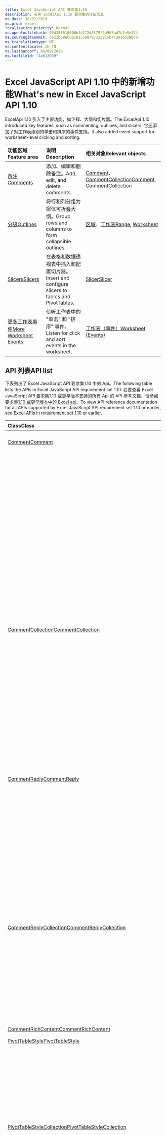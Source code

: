```yaml
---
title: Excel JavaScript API 要求集1.10
description: 有关 ExcelApi 1.10 要求集的详细信息
ms.date: 10/22/2019
ms.prod: excel
localization_priority: Normal
ms.openlocfilehash: 50d38f610606b4d172d3f79f6a968ad7b1e8e344
ms.sourcegitcommit: be23b68eb661015508797333915b44381dd29bdb
ms.translationtype: MT
ms.contentlocale: zh-CN
ms.lasthandoff: 06/08/2020
ms.locfileid: "44612099"
---
```

# <a name="whats-new-in-excel-javascript-api-110"></a><span data-ttu-id="f0111-103">Excel JavaScript API 1.10 中的新增功能</span><span class="sxs-lookup"><span data-stu-id="f0111-103">What's new in Excel JavaScript API 1.10</span></span>

<span data-ttu-id="f0111-104">ExcelApi 1.10 引入了主要功能，如注释、大纲和切片器。</span><span class="sxs-lookup"><span data-stu-id="f0111-104">The ExcelApi 1.10 introduced key features, such as commenting, outlines, and slicers.</span></span> <span data-ttu-id="f0111-105">它还添加了对工作表级别的单击和排序的事件支持。</span><span class="sxs-lookup"><span data-stu-id="f0111-105">It also added event support for worksheet-level clicking and sorting.</span></span>

| <span data-ttu-id="f0111-106">功能区域</span><span class="sxs-lookup"><span data-stu-id="f0111-106">Feature area</span></span> | <span data-ttu-id="f0111-107">说明</span><span class="sxs-lookup"><span data-stu-id="f0111-107">Description</span></span> | <span data-ttu-id="f0111-108">相关对象</span><span class="sxs-lookup"><span data-stu-id="f0111-108">Relevant objects</span></span> |
|:--- |:--- |:--- |
| [<span data-ttu-id="f0111-109">备注</span><span class="sxs-lookup"><span data-stu-id="f0111-109">Comments</span></span>](../../excel/excel-add-ins-comments.md) | <span data-ttu-id="f0111-110">添加、编辑和删除备注。</span><span class="sxs-lookup"><span data-stu-id="f0111-110">Add, edit, and delete comments.</span></span> | <span data-ttu-id="f0111-111">[Comment](/javascript/api/excel/excel.comment)、[CommentCollection](/javascript/api/excel/excel.commentcollection)</span><span class="sxs-lookup"><span data-stu-id="f0111-111">[Comment](/javascript/api/excel/excel.comment), [CommentCollection](/javascript/api/excel/excel.commentcollection)</span></span> |
| [<span data-ttu-id="f0111-112">分级</span><span class="sxs-lookup"><span data-stu-id="f0111-112">Outlines</span></span>](../../excel/excel-add-ins-ranges-advanced.md#group-data-for-an-outline) | <span data-ttu-id="f0111-113">将行和列分组为窗体可折叠大纲。</span><span class="sxs-lookup"><span data-stu-id="f0111-113">Group rows and columns to form collapsible outlines.</span></span> | <span data-ttu-id="f0111-114">[区域](/javascript/api/excel/excel.range)、[工作表](/javascript/api/excel/excel.worksheet)</span><span class="sxs-lookup"><span data-stu-id="f0111-114">[Range](/javascript/api/excel/excel.range), [Worksheet](/javascript/api/excel/excel.worksheet)</span></span> |
| [<span data-ttu-id="f0111-115">Slicers</span><span class="sxs-lookup"><span data-stu-id="f0111-115">Slicers</span></span>](../../excel/excel-add-ins-pivottables.md#slicers) | <span data-ttu-id="f0111-116">在表格和数据透视表中插入和配置切片器。</span><span class="sxs-lookup"><span data-stu-id="f0111-116">Insert and configure slicers to tables and PivotTables.</span></span> | [<span data-ttu-id="f0111-117">Slicer</span><span class="sxs-lookup"><span data-stu-id="f0111-117">Slicer</span></span>](/javascript/api/excel/excel.slicer) |
| [<span data-ttu-id="f0111-118">更多工作表事件</span><span class="sxs-lookup"><span data-stu-id="f0111-118">More Worksheet Events</span></span>](../../excel/excel-add-ins-events.md) | <span data-ttu-id="f0111-119">侦听工作表中的 "单击" 和 "排序" 事件。</span><span class="sxs-lookup"><span data-stu-id="f0111-119">Listen for click and sort events in the worksheet.</span></span> | [<span data-ttu-id="f0111-120">工作表（事件）</span><span class="sxs-lookup"><span data-stu-id="f0111-120">Worksheet (Events)</span></span>](/javascript/api/excel/excel.worksheet#events) |

## <a name="api-list"></a><span data-ttu-id="f0111-121">API 列表</span><span class="sxs-lookup"><span data-stu-id="f0111-121">API list</span></span>

<span data-ttu-id="f0111-122">下表列出了 Excel JavaScript API 要求集1.10 中的 Api。</span><span class="sxs-lookup"><span data-stu-id="f0111-122">The following table lists the APIs in Excel JavaScript API requirement set 1.10.</span></span> <span data-ttu-id="f0111-123">若要查看 Excel JavaScript API 要求集1.10 或更早版本支持的所有 Api 的 API 参考文档，请参阅[要求集1.10 或更早版本中的 Excel api](/javascript/api/excel?view=excel-js-1.10)。</span><span class="sxs-lookup"><span data-stu-id="f0111-123">To view API reference documentation for all APIs supported by Excel JavaScript API requirement set 1.10 or earlier, see [Excel APIs in requirement set 1.10 or earlier](/javascript/api/excel?view=excel-js-1.10).</span></span>

| <span data-ttu-id="f0111-124">Class</span><span class="sxs-lookup"><span data-stu-id="f0111-124">Class</span></span> | <span data-ttu-id="f0111-125">域</span><span class="sxs-lookup"><span data-stu-id="f0111-125">Fields</span></span> | <span data-ttu-id="f0111-126">说明</span><span class="sxs-lookup"><span data-stu-id="f0111-126">Description</span></span> |
|:---|:---|:---|
|[<span data-ttu-id="f0111-127">Comment</span><span class="sxs-lookup"><span data-stu-id="f0111-127">Comment</span></span>](/javascript/api/excel/excel.comment)|[<span data-ttu-id="f0111-128">content</span><span class="sxs-lookup"><span data-stu-id="f0111-128">content</span></span>](/javascript/api/excel/excel.comment#content)|<span data-ttu-id="f0111-129">获取或设置批注的内容。</span><span class="sxs-lookup"><span data-stu-id="f0111-129">Gets or sets the comment's content.</span></span> <span data-ttu-id="f0111-130">字符串为纯文本。</span><span class="sxs-lookup"><span data-stu-id="f0111-130">The string is plain text.</span></span>|
||[<span data-ttu-id="f0111-131">delete()</span><span class="sxs-lookup"><span data-stu-id="f0111-131">delete()</span></span>](/javascript/api/excel/excel.comment#delete--)|<span data-ttu-id="f0111-132">删除批注和所有连接的答复。</span><span class="sxs-lookup"><span data-stu-id="f0111-132">Deletes the comment and all the connected replies.</span></span>|
||[<span data-ttu-id="f0111-133">getLocation()</span><span class="sxs-lookup"><span data-stu-id="f0111-133">getLocation()</span></span>](/javascript/api/excel/excel.comment#getlocation--)|<span data-ttu-id="f0111-134">获取此注释所在的单元格。</span><span class="sxs-lookup"><span data-stu-id="f0111-134">Gets the cell where this comment is located.</span></span>|
||[<span data-ttu-id="f0111-135">authorEmail</span><span class="sxs-lookup"><span data-stu-id="f0111-135">authorEmail</span></span>](/javascript/api/excel/excel.comment#authoremail)|<span data-ttu-id="f0111-136">获取批注作者的电子邮件。</span><span class="sxs-lookup"><span data-stu-id="f0111-136">Gets the email of the comment's author.</span></span>|
||[<span data-ttu-id="f0111-137">authorName</span><span class="sxs-lookup"><span data-stu-id="f0111-137">authorName</span></span>](/javascript/api/excel/excel.comment#authorname)|<span data-ttu-id="f0111-138">获取批注作者的姓名。</span><span class="sxs-lookup"><span data-stu-id="f0111-138">Gets the name of the comment's author.</span></span>|
||[<span data-ttu-id="f0111-139">creationDate</span><span class="sxs-lookup"><span data-stu-id="f0111-139">creationDate</span></span>](/javascript/api/excel/excel.comment#creationdate)|<span data-ttu-id="f0111-140">获取批注的创建时间。</span><span class="sxs-lookup"><span data-stu-id="f0111-140">Gets the creation time of the comment.</span></span> <span data-ttu-id="f0111-141">如果批注是从备注转换而来的，则返回 null，因为批注没有创建日期。</span><span class="sxs-lookup"><span data-stu-id="f0111-141">Returns null if the comment was converted from a note, since the comment does not have a creation date.</span></span>|
||[<span data-ttu-id="f0111-142">id</span><span class="sxs-lookup"><span data-stu-id="f0111-142">id</span></span>](/javascript/api/excel/excel.comment#id)|<span data-ttu-id="f0111-143">表示批注标识符。</span><span class="sxs-lookup"><span data-stu-id="f0111-143">Represents the comment identifier.</span></span> <span data-ttu-id="f0111-144">只读。</span><span class="sxs-lookup"><span data-stu-id="f0111-144">Read-only.</span></span>|
||[<span data-ttu-id="f0111-145">replies</span><span class="sxs-lookup"><span data-stu-id="f0111-145">replies</span></span>](/javascript/api/excel/excel.comment#replies)|<span data-ttu-id="f0111-146">表示与批注关联的回复对象的集合。</span><span class="sxs-lookup"><span data-stu-id="f0111-146">Represents a collection of reply objects associated with the comment.</span></span> <span data-ttu-id="f0111-147">只读。</span><span class="sxs-lookup"><span data-stu-id="f0111-147">Read-only.</span></span>|
|[<span data-ttu-id="f0111-148">CommentCollection</span><span class="sxs-lookup"><span data-stu-id="f0111-148">CommentCollection</span></span>](/javascript/api/excel/excel.commentcollection)|[<span data-ttu-id="f0111-149">add （cellAddress： Range \| string，content： CommentRichContent \| String，contenttype？： Excel. contenttype）</span><span class="sxs-lookup"><span data-stu-id="f0111-149">add(cellAddress: Range \| string, content: CommentRichContent \| string, contentType?: Excel.ContentType)</span></span>](/javascript/api/excel/excel.commentcollection#add-celladdress--content--contenttype-)|<span data-ttu-id="f0111-150">使用给定单元格上的给定内容创建新批注。</span><span class="sxs-lookup"><span data-stu-id="f0111-150">Creates a new comment with the given content on the given cell.</span></span> <span data-ttu-id="f0111-151">`InvalidArgument`如果提供的范围大于一个单元格，则会引发错误。</span><span class="sxs-lookup"><span data-stu-id="f0111-151">An `InvalidArgument` error is thrown if the provided range is larger than one cell.</span></span>|
||[<span data-ttu-id="f0111-152">getCount()</span><span class="sxs-lookup"><span data-stu-id="f0111-152">getCount()</span></span>](/javascript/api/excel/excel.commentcollection#getcount--)|<span data-ttu-id="f0111-153">获取集合中的批注数量。</span><span class="sxs-lookup"><span data-stu-id="f0111-153">Gets the number of comments in the collection.</span></span>|
||[<span data-ttu-id="f0111-154">getItem(commentId: string)</span><span class="sxs-lookup"><span data-stu-id="f0111-154">getItem(commentId: string)</span></span>](/javascript/api/excel/excel.commentcollection#getitem-commentid-)|<span data-ttu-id="f0111-155">根据其 ID 从集合中获取批注。</span><span class="sxs-lookup"><span data-stu-id="f0111-155">Gets a comment from the collection based on its ID.</span></span> <span data-ttu-id="f0111-156">只读。</span><span class="sxs-lookup"><span data-stu-id="f0111-156">Read-only.</span></span>|
||[<span data-ttu-id="f0111-157">getItemAt(index: number)</span><span class="sxs-lookup"><span data-stu-id="f0111-157">getItemAt(index: number)</span></span>](/javascript/api/excel/excel.commentcollection#getitemat-index-)|<span data-ttu-id="f0111-158">根据其位置从集合中获取批注。</span><span class="sxs-lookup"><span data-stu-id="f0111-158">Gets a comment from the collection based on its position.</span></span>|
||[<span data-ttu-id="f0111-159">getItemByCell(cellAddress: Range \| string)</span><span class="sxs-lookup"><span data-stu-id="f0111-159">getItemByCell(cellAddress: Range \| string)</span></span>](/javascript/api/excel/excel.commentcollection#getitembycell-celladdress-)|<span data-ttu-id="f0111-160">从指定单元格获取的批注。</span><span class="sxs-lookup"><span data-stu-id="f0111-160">Gets the comment from the specified cell.</span></span>|
||[<span data-ttu-id="f0111-161">getItemByReplyId(replyId: string)</span><span class="sxs-lookup"><span data-stu-id="f0111-161">getItemByReplyId(replyId: string)</span></span>](/javascript/api/excel/excel.commentcollection#getitembyreplyid-replyid-)|<span data-ttu-id="f0111-162">获取给定答复连接到的注释。</span><span class="sxs-lookup"><span data-stu-id="f0111-162">Gets the comment to which the given reply is connected.</span></span>|
||[<span data-ttu-id="f0111-163">items</span><span class="sxs-lookup"><span data-stu-id="f0111-163">items</span></span>](/javascript/api/excel/excel.commentcollection#items)|<span data-ttu-id="f0111-164">获取此集合中已加载的子项。</span><span class="sxs-lookup"><span data-stu-id="f0111-164">Gets the loaded child items in this collection.</span></span>|
|[<span data-ttu-id="f0111-165">CommentReply</span><span class="sxs-lookup"><span data-stu-id="f0111-165">CommentReply</span></span>](/javascript/api/excel/excel.commentreply)|[<span data-ttu-id="f0111-166">content</span><span class="sxs-lookup"><span data-stu-id="f0111-166">content</span></span>](/javascript/api/excel/excel.commentreply#content)|<span data-ttu-id="f0111-167">获取或设置批注回复的内容。</span><span class="sxs-lookup"><span data-stu-id="f0111-167">Gets or sets the comment reply's content.</span></span> <span data-ttu-id="f0111-168">字符串为纯文本。</span><span class="sxs-lookup"><span data-stu-id="f0111-168">The string is plain text.</span></span>|
||[<span data-ttu-id="f0111-169">delete()</span><span class="sxs-lookup"><span data-stu-id="f0111-169">delete()</span></span>](/javascript/api/excel/excel.commentreply#delete--)|<span data-ttu-id="f0111-170">删除批注回复。</span><span class="sxs-lookup"><span data-stu-id="f0111-170">Deletes the comment reply.</span></span>|
||[<span data-ttu-id="f0111-171">getLocation()</span><span class="sxs-lookup"><span data-stu-id="f0111-171">getLocation()</span></span>](/javascript/api/excel/excel.commentreply#getlocation--)|<span data-ttu-id="f0111-172">获取此批注答复所在的单元格。</span><span class="sxs-lookup"><span data-stu-id="f0111-172">Gets the cell where this comment reply is located.</span></span>|
||[<span data-ttu-id="f0111-173">getParentComment()</span><span class="sxs-lookup"><span data-stu-id="f0111-173">getParentComment()</span></span>](/javascript/api/excel/excel.commentreply#getparentcomment--)|<span data-ttu-id="f0111-174">获取此回复的父注释。</span><span class="sxs-lookup"><span data-stu-id="f0111-174">Gets the parent comment of this reply.</span></span>|
||[<span data-ttu-id="f0111-175">authorEmail</span><span class="sxs-lookup"><span data-stu-id="f0111-175">authorEmail</span></span>](/javascript/api/excel/excel.commentreply#authoremail)|<span data-ttu-id="f0111-176">获取批注回复作者的电子邮件。</span><span class="sxs-lookup"><span data-stu-id="f0111-176">Gets the email of the comment reply's author.</span></span>|
||[<span data-ttu-id="f0111-177">authorName</span><span class="sxs-lookup"><span data-stu-id="f0111-177">authorName</span></span>](/javascript/api/excel/excel.commentreply#authorname)|<span data-ttu-id="f0111-178">获取批注回复作者的姓名。</span><span class="sxs-lookup"><span data-stu-id="f0111-178">Gets the name of the comment reply's author.</span></span>|
||[<span data-ttu-id="f0111-179">creationDate</span><span class="sxs-lookup"><span data-stu-id="f0111-179">creationDate</span></span>](/javascript/api/excel/excel.commentreply#creationdate)|<span data-ttu-id="f0111-180">获取批注回复的创建时间。</span><span class="sxs-lookup"><span data-stu-id="f0111-180">Gets the creation time of the comment reply.</span></span>|
||[<span data-ttu-id="f0111-181">id</span><span class="sxs-lookup"><span data-stu-id="f0111-181">id</span></span>](/javascript/api/excel/excel.commentreply#id)|<span data-ttu-id="f0111-182">表示批注回复标识符。</span><span class="sxs-lookup"><span data-stu-id="f0111-182">Represents the comment reply identifier.</span></span> <span data-ttu-id="f0111-183">只读。</span><span class="sxs-lookup"><span data-stu-id="f0111-183">Read-only.</span></span>|
|[<span data-ttu-id="f0111-184">CommentReplyCollection</span><span class="sxs-lookup"><span data-stu-id="f0111-184">CommentReplyCollection</span></span>](/javascript/api/excel/excel.commentreplycollection)|[<span data-ttu-id="f0111-185">add （content： CommentRichContent \| string，contenttype？： Excel. contenttype）</span><span class="sxs-lookup"><span data-stu-id="f0111-185">add(content: CommentRichContent \| string, contentType?: Excel.ContentType)</span></span>](/javascript/api/excel/excel.commentreplycollection#add-content--contenttype-)|<span data-ttu-id="f0111-186">为批注创建批注回复。</span><span class="sxs-lookup"><span data-stu-id="f0111-186">Creates a comment reply for comment.</span></span>|
||[<span data-ttu-id="f0111-187">getCount()</span><span class="sxs-lookup"><span data-stu-id="f0111-187">getCount()</span></span>](/javascript/api/excel/excel.commentreplycollection#getcount--)|<span data-ttu-id="f0111-188">获取集合中的批注回复数量。</span><span class="sxs-lookup"><span data-stu-id="f0111-188">Gets the number of comment replies in the collection.</span></span>|
||[<span data-ttu-id="f0111-189">getItem(commentReplyId: string)</span><span class="sxs-lookup"><span data-stu-id="f0111-189">getItem(commentReplyId: string)</span></span>](/javascript/api/excel/excel.commentreplycollection#getitem-commentreplyid-)|<span data-ttu-id="f0111-190">返回由其 ID 标识的批注回复。</span><span class="sxs-lookup"><span data-stu-id="f0111-190">Returns a comment reply identified by its ID.</span></span> <span data-ttu-id="f0111-191">只读。</span><span class="sxs-lookup"><span data-stu-id="f0111-191">Read-only.</span></span>|
||[<span data-ttu-id="f0111-192">getItemAt(index: number)</span><span class="sxs-lookup"><span data-stu-id="f0111-192">getItemAt(index: number)</span></span>](/javascript/api/excel/excel.commentreplycollection#getitemat-index-)|<span data-ttu-id="f0111-193">根据其在集合中的位置获取批注回复。</span><span class="sxs-lookup"><span data-stu-id="f0111-193">Gets a comment reply based on its position in the collection.</span></span>|
||[<span data-ttu-id="f0111-194">items</span><span class="sxs-lookup"><span data-stu-id="f0111-194">items</span></span>](/javascript/api/excel/excel.commentreplycollection#items)|<span data-ttu-id="f0111-195">获取此集合中已加载的子项。</span><span class="sxs-lookup"><span data-stu-id="f0111-195">Gets the loaded child items in this collection.</span></span>|
|[<span data-ttu-id="f0111-196">CommentRichContent</span><span class="sxs-lookup"><span data-stu-id="f0111-196">CommentRichContent</span></span>](/javascript/api/excel/excel.commentrichcontent)||[<span data-ttu-id="f0111-197">PivotLayout</span><span class="sxs-lookup"><span data-stu-id="f0111-197">PivotLayout</span></span>](/javascript/api/excel/excel.pivotlayout)|[<span data-ttu-id="f0111-198">enableFieldList</span><span class="sxs-lookup"><span data-stu-id="f0111-198">enableFieldList</span></span>](/javascript/api/excel/excel.pivotlayout#enablefieldlist)|<span data-ttu-id="f0111-199">指定是否可以 UI 中显示字段列表。</span><span class="sxs-lookup"><span data-stu-id="f0111-199">Specifies whether the field list can be shown in the UI.</span></span>|
|[<span data-ttu-id="f0111-200">PivotTableStyle</span><span class="sxs-lookup"><span data-stu-id="f0111-200">PivotTableStyle</span></span>](/javascript/api/excel/excel.pivottablestyle)|[<span data-ttu-id="f0111-201">delete()</span><span class="sxs-lookup"><span data-stu-id="f0111-201">delete()</span></span>](/javascript/api/excel/excel.pivottablestyle#delete--)|<span data-ttu-id="f0111-202">删除 PivotTableStyle。</span><span class="sxs-lookup"><span data-stu-id="f0111-202">Deletes the PivotTableStyle.</span></span>|
||[<span data-ttu-id="f0111-203">duplicate()</span><span class="sxs-lookup"><span data-stu-id="f0111-203">duplicate()</span></span>](/javascript/api/excel/excel.pivottablestyle#duplicate--)|<span data-ttu-id="f0111-204">使用所有样式元素的副本创建此 PivotTableStyle 的副本。</span><span class="sxs-lookup"><span data-stu-id="f0111-204">Creates a duplicate of this PivotTableStyle with copies of all the style elements.</span></span>|
||[<span data-ttu-id="f0111-205">name</span><span class="sxs-lookup"><span data-stu-id="f0111-205">name</span></span>](/javascript/api/excel/excel.pivottablestyle#name)|<span data-ttu-id="f0111-206">获取 PivotTableStyle 的名称。</span><span class="sxs-lookup"><span data-stu-id="f0111-206">Gets the name of the PivotTableStyle.</span></span>|
||[<span data-ttu-id="f0111-207">readOnly</span><span class="sxs-lookup"><span data-stu-id="f0111-207">readOnly</span></span>](/javascript/api/excel/excel.pivottablestyle#readonly)|<span data-ttu-id="f0111-208">指定此 PivotTableStyle 对象是否为只读。</span><span class="sxs-lookup"><span data-stu-id="f0111-208">Specifies whether this PivotTableStyle object is read-only.</span></span> <span data-ttu-id="f0111-209">只读。</span><span class="sxs-lookup"><span data-stu-id="f0111-209">Read-only.</span></span>|
|[<span data-ttu-id="f0111-210">PivotTableStyleCollection</span><span class="sxs-lookup"><span data-stu-id="f0111-210">PivotTableStyleCollection</span></span>](/javascript/api/excel/excel.pivottablestylecollection)|[<span data-ttu-id="f0111-211">add(name: string, makeUniqueName?: boolean)</span><span class="sxs-lookup"><span data-stu-id="f0111-211">add(name: string, makeUniqueName?: boolean)</span></span>](/javascript/api/excel/excel.pivottablestylecollection#add-name--makeuniquename-)|<span data-ttu-id="f0111-212">使用指定名称创建空白 PivotTableStyle。</span><span class="sxs-lookup"><span data-stu-id="f0111-212">Creates a blank PivotTableStyle with the specified name.</span></span>|
||[<span data-ttu-id="f0111-213">getCount()</span><span class="sxs-lookup"><span data-stu-id="f0111-213">getCount()</span></span>](/javascript/api/excel/excel.pivottablestylecollection#getcount--)|<span data-ttu-id="f0111-214">获取集合中 PivotTable 的数量。</span><span class="sxs-lookup"><span data-stu-id="f0111-214">Gets the number of PivotTable styles in the collection.</span></span>|
||[<span data-ttu-id="f0111-215">getDefault()</span><span class="sxs-lookup"><span data-stu-id="f0111-215">getDefault()</span></span>](/javascript/api/excel/excel.pivottablestylecollection#getdefault--)|<span data-ttu-id="f0111-216">获取父对象范围的默认 PivotTableStyle。</span><span class="sxs-lookup"><span data-stu-id="f0111-216">Gets the default PivotTableStyle for the parent object's scope.</span></span>|
||[<span data-ttu-id="f0111-217">getItem(name: string)</span><span class="sxs-lookup"><span data-stu-id="f0111-217">getItem(name: string)</span></span>](/javascript/api/excel/excel.pivottablestylecollection#getitem-name-)|<span data-ttu-id="f0111-218">按名称获取 PivotTableStyle。</span><span class="sxs-lookup"><span data-stu-id="f0111-218">Gets a PivotTableStyle by name.</span></span>|
||[<span data-ttu-id="f0111-219">getItemOrNullObject(name: string)</span><span class="sxs-lookup"><span data-stu-id="f0111-219">getItemOrNullObject(name: string)</span></span>](/javascript/api/excel/excel.pivottablestylecollection#getitemornullobject-name-)|<span data-ttu-id="f0111-220">按名称获取 PivotTableStyle。</span><span class="sxs-lookup"><span data-stu-id="f0111-220">Gets a PivotTableStyle by name.</span></span> <span data-ttu-id="f0111-221">如果没有 PivotTableStyle，将返回 null 对象。</span><span class="sxs-lookup"><span data-stu-id="f0111-221">If the PivotTableStyle does not exist, will return a null object.</span></span>|
||[<span data-ttu-id="f0111-222">items</span><span class="sxs-lookup"><span data-stu-id="f0111-222">items</span></span>](/javascript/api/excel/excel.pivottablestylecollection#items)|<span data-ttu-id="f0111-223">获取此集合中已加载的子项。</span><span class="sxs-lookup"><span data-stu-id="f0111-223">Gets the loaded child items in this collection.</span></span>|
||[<span data-ttu-id="f0111-224">setDefault(newDefaultStyle: PivotTableStyle \| string)</span><span class="sxs-lookup"><span data-stu-id="f0111-224">setDefault(newDefaultStyle: PivotTableStyle \| string)</span></span>](/javascript/api/excel/excel.pivottablestylecollection#setdefault-newdefaultstyle-)|<span data-ttu-id="f0111-225">设置在父对象范围内使用的默认 PivotTableStyle。</span><span class="sxs-lookup"><span data-stu-id="f0111-225">Sets the default PivotTableStyle for use in the parent object's scope.</span></span>|
|[<span data-ttu-id="f0111-226">Range</span><span class="sxs-lookup"><span data-stu-id="f0111-226">Range</span></span>](/javascript/api/excel/excel.range)|[<span data-ttu-id="f0111-227">group （groupOption： GroupOption）</span><span class="sxs-lookup"><span data-stu-id="f0111-227">group(groupOption: Excel.GroupOption)</span></span>](/javascript/api/excel/excel.range#group-groupoption-)|<span data-ttu-id="f0111-228">对列和行进行分组以进行分级显示。</span><span class="sxs-lookup"><span data-stu-id="f0111-228">Groups columns and rows for an outline.</span></span>|
||[<span data-ttu-id="f0111-229">hideGroupDetails （groupOption： GroupOption）</span><span class="sxs-lookup"><span data-stu-id="f0111-229">hideGroupDetails(groupOption: Excel.GroupOption)</span></span>](/javascript/api/excel/excel.range#hidegroupdetails-groupoption-)|<span data-ttu-id="f0111-230">隐藏行或列组的详细信息。</span><span class="sxs-lookup"><span data-stu-id="f0111-230">Hide details of the row or column group.</span></span>|
||[<span data-ttu-id="f0111-231">height</span><span class="sxs-lookup"><span data-stu-id="f0111-231">height</span></span>](/javascript/api/excel/excel.range#height)|<span data-ttu-id="f0111-232">返回从区域的上边缘到区域的下边缘的 100％ 缩放的距离（以磅为单位）。</span><span class="sxs-lookup"><span data-stu-id="f0111-232">Returns the distance in points, for 100% zoom, from top edge of the range to bottom edge of the range.</span></span> <span data-ttu-id="f0111-233">只读。</span><span class="sxs-lookup"><span data-stu-id="f0111-233">Read-only.</span></span>|
||[<span data-ttu-id="f0111-234">left</span><span class="sxs-lookup"><span data-stu-id="f0111-234">left</span></span>](/javascript/api/excel/excel.range#left)|<span data-ttu-id="f0111-235">返回从工作表的左边缘到区域的左边缘的 100％ 缩放的距离（以磅为单位）。</span><span class="sxs-lookup"><span data-stu-id="f0111-235">Returns the distance in points, for 100% zoom, from left edge of the worksheet to left edge of the range.</span></span> <span data-ttu-id="f0111-236">只读。</span><span class="sxs-lookup"><span data-stu-id="f0111-236">Read-only.</span></span>|
||[<span data-ttu-id="f0111-237">top</span><span class="sxs-lookup"><span data-stu-id="f0111-237">top</span></span>](/javascript/api/excel/excel.range#top)|<span data-ttu-id="f0111-238">返回从工作表的上边缘到区域的上边缘的 100％ 缩放的距离（以磅为单位）。</span><span class="sxs-lookup"><span data-stu-id="f0111-238">Returns the distance in points, for 100% zoom, from top edge of the worksheet to top edge of the range.</span></span> <span data-ttu-id="f0111-239">只读。</span><span class="sxs-lookup"><span data-stu-id="f0111-239">Read-only.</span></span>|
||[<span data-ttu-id="f0111-240">width</span><span class="sxs-lookup"><span data-stu-id="f0111-240">width</span></span>](/javascript/api/excel/excel.range#width)|<span data-ttu-id="f0111-241">返回从区域的左边缘到区域的右边缘的 100％ 缩放的距离（以磅为单位）。</span><span class="sxs-lookup"><span data-stu-id="f0111-241">Returns the distance in points, for 100% zoom, from left edge of the range to right edge of the range.</span></span> <span data-ttu-id="f0111-242">只读。</span><span class="sxs-lookup"><span data-stu-id="f0111-242">Read-only.</span></span>|
||[<span data-ttu-id="f0111-243">showGroupDetails （groupOption： GroupOption）</span><span class="sxs-lookup"><span data-stu-id="f0111-243">showGroupDetails(groupOption: Excel.GroupOption)</span></span>](/javascript/api/excel/excel.range#showgroupdetails-groupoption-)|<span data-ttu-id="f0111-244">显示行或列组的详细信息。</span><span class="sxs-lookup"><span data-stu-id="f0111-244">Show details of the row or column group.</span></span>|
||[<span data-ttu-id="f0111-245">取消分组（groupOption： GroupOption）</span><span class="sxs-lookup"><span data-stu-id="f0111-245">ungroup(groupOption: Excel.GroupOption)</span></span>](/javascript/api/excel/excel.range#ungroup-groupoption-)|<span data-ttu-id="f0111-246">取消边框的列和行的组合。</span><span class="sxs-lookup"><span data-stu-id="f0111-246">Ungroups columns and rows for an outline.</span></span>|
|[<span data-ttu-id="f0111-247">Shape</span><span class="sxs-lookup"><span data-stu-id="f0111-247">Shape</span></span>](/javascript/api/excel/excel.shape)|[<span data-ttu-id="f0111-248">copyTo(destinationSheet?: Worksheet \| string)</span><span class="sxs-lookup"><span data-stu-id="f0111-248">copyTo(destinationSheet?: Worksheet \| string)</span></span>](/javascript/api/excel/excel.shape#copyto-destinationsheet-)|<span data-ttu-id="f0111-249">复制并粘贴 Shape 对象。</span><span class="sxs-lookup"><span data-stu-id="f0111-249">Copies and pastes a Shape object.</span></span>|
||[<span data-ttu-id="f0111-250">placement</span><span class="sxs-lookup"><span data-stu-id="f0111-250">placement</span></span>](/javascript/api/excel/excel.shape#placement)|<span data-ttu-id="f0111-251">表示对象如何附加到其下方的单元格。</span><span class="sxs-lookup"><span data-stu-id="f0111-251">Represents how the object is attached to the cells below it.</span></span>|
|[<span data-ttu-id="f0111-252">Slicer</span><span class="sxs-lookup"><span data-stu-id="f0111-252">Slicer</span></span>](/javascript/api/excel/excel.slicer)|[<span data-ttu-id="f0111-253">caption</span><span class="sxs-lookup"><span data-stu-id="f0111-253">caption</span></span>](/javascript/api/excel/excel.slicer#caption)|<span data-ttu-id="f0111-254">表示切片器的标题。</span><span class="sxs-lookup"><span data-stu-id="f0111-254">Represents the caption of slicer.</span></span>|
||[<span data-ttu-id="f0111-255">clearFilters()</span><span class="sxs-lookup"><span data-stu-id="f0111-255">clearFilters()</span></span>](/javascript/api/excel/excel.slicer#clearfilters--)|<span data-ttu-id="f0111-256">清除当前切片器上应用的所有筛选器。</span><span class="sxs-lookup"><span data-stu-id="f0111-256">Clears all the filters currently applied on the slicer.</span></span>|
||[<span data-ttu-id="f0111-257">delete()</span><span class="sxs-lookup"><span data-stu-id="f0111-257">delete()</span></span>](/javascript/api/excel/excel.slicer#delete--)|<span data-ttu-id="f0111-258">删除切片器。</span><span class="sxs-lookup"><span data-stu-id="f0111-258">Deletes the slicer.</span></span>|
||[<span data-ttu-id="f0111-259">getSelectedItems()</span><span class="sxs-lookup"><span data-stu-id="f0111-259">getSelectedItems()</span></span>](/javascript/api/excel/excel.slicer#getselecteditems--)|<span data-ttu-id="f0111-260">返回所选项目密钥的数组。</span><span class="sxs-lookup"><span data-stu-id="f0111-260">Returns an array of selected items' keys.</span></span> <span data-ttu-id="f0111-261">只读。</span><span class="sxs-lookup"><span data-stu-id="f0111-261">Read-only.</span></span>|
||[<span data-ttu-id="f0111-262">height</span><span class="sxs-lookup"><span data-stu-id="f0111-262">height</span></span>](/javascript/api/excel/excel.slicer#height)|<span data-ttu-id="f0111-263">表示切片器的高度（以磅为单位）。</span><span class="sxs-lookup"><span data-stu-id="f0111-263">Represents the height, in points, of the slicer.</span></span>|
||[<span data-ttu-id="f0111-264">left</span><span class="sxs-lookup"><span data-stu-id="f0111-264">left</span></span>](/javascript/api/excel/excel.slicer#left)|<span data-ttu-id="f0111-265">表示从切片器左侧到工作表左侧的距离（以磅为单位）。</span><span class="sxs-lookup"><span data-stu-id="f0111-265">Represents the distance, in points, from the left side of the slicer to the left of the worksheet.</span></span>|
||[<span data-ttu-id="f0111-266">name</span><span class="sxs-lookup"><span data-stu-id="f0111-266">name</span></span>](/javascript/api/excel/excel.slicer#name)|<span data-ttu-id="f0111-267">表示切片器的名称。</span><span class="sxs-lookup"><span data-stu-id="f0111-267">Represents the name of slicer.</span></span>|
||[<span data-ttu-id="f0111-268">id</span><span class="sxs-lookup"><span data-stu-id="f0111-268">id</span></span>](/javascript/api/excel/excel.slicer#id)|<span data-ttu-id="f0111-269">表示切片器的唯一 ID。</span><span class="sxs-lookup"><span data-stu-id="f0111-269">Represents the unique id of slicer.</span></span> <span data-ttu-id="f0111-270">只读。</span><span class="sxs-lookup"><span data-stu-id="f0111-270">Read-only.</span></span>|
||[<span data-ttu-id="f0111-271">isFilterCleared</span><span class="sxs-lookup"><span data-stu-id="f0111-271">isFilterCleared</span></span>](/javascript/api/excel/excel.slicer#isfiltercleared)|<span data-ttu-id="f0111-272">如果已清除当前切片器上应用的所有筛选器，则为 True。</span><span class="sxs-lookup"><span data-stu-id="f0111-272">True if all filters currently applied on the slicer are cleared.</span></span>|
||[<span data-ttu-id="f0111-273">slicerItems</span><span class="sxs-lookup"><span data-stu-id="f0111-273">slicerItems</span></span>](/javascript/api/excel/excel.slicer#sliceritems)|<span data-ttu-id="f0111-274">表示作为切片器一部分的 SlicerItems 的集合。</span><span class="sxs-lookup"><span data-stu-id="f0111-274">Represents the collection of SlicerItems that are part of the slicer.</span></span> <span data-ttu-id="f0111-275">只读。</span><span class="sxs-lookup"><span data-stu-id="f0111-275">Read-only.</span></span>|
||[<span data-ttu-id="f0111-276">worksheet</span><span class="sxs-lookup"><span data-stu-id="f0111-276">worksheet</span></span>](/javascript/api/excel/excel.slicer#worksheet)|<span data-ttu-id="f0111-277">表示包含切片器的工作表。</span><span class="sxs-lookup"><span data-stu-id="f0111-277">Represents the worksheet containing the slicer.</span></span> <span data-ttu-id="f0111-278">只读。</span><span class="sxs-lookup"><span data-stu-id="f0111-278">Read-only.</span></span>|
||<span data-ttu-id="f0111-279">[selectItems(items?: string[])](/javascript/api/excel/excel.slicer#selectitems-items-)</span><span class="sxs-lookup"><span data-stu-id="f0111-279">[selectItems(items?: string[])](/javascript/api/excel/excel.slicer#selectitems-items-)</span></span>|<span data-ttu-id="f0111-280">根据它们的键选择切片器项目。</span><span class="sxs-lookup"><span data-stu-id="f0111-280">Selects slicer items based on their keys.</span></span> <span data-ttu-id="f0111-281">将清除以前的选择。</span><span class="sxs-lookup"><span data-stu-id="f0111-281">The previous selections are cleared.</span></span>|
||[<span data-ttu-id="f0111-282">sortBy</span><span class="sxs-lookup"><span data-stu-id="f0111-282">sortBy</span></span>](/javascript/api/excel/excel.slicer#sortby)|<span data-ttu-id="f0111-283">表示切片器中的项目的排序顺序。</span><span class="sxs-lookup"><span data-stu-id="f0111-283">Represents the sort order of the items in the slicer.</span></span> <span data-ttu-id="f0111-284">可能的值为： "DataSourceOrder"、"升序"、"降序"。</span><span class="sxs-lookup"><span data-stu-id="f0111-284">Possible values are: "DataSourceOrder", "Ascending", "Descending".</span></span>|
||[<span data-ttu-id="f0111-285">style</span><span class="sxs-lookup"><span data-stu-id="f0111-285">style</span></span>](/javascript/api/excel/excel.slicer#style)|<span data-ttu-id="f0111-286">表示切片器样式的常量值。</span><span class="sxs-lookup"><span data-stu-id="f0111-286">Constant value that represents the Slicer style.</span></span> <span data-ttu-id="f0111-287">可能的值为： "SlicerStyleLight1" 到 "SlicerStyleLight6"、"TableStyleOther1" 通过 "TableStyleOther2"、"SlicerStyleDark1" 到 "SlicerStyleDark6"。</span><span class="sxs-lookup"><span data-stu-id="f0111-287">Possible values are: "SlicerStyleLight1" through "SlicerStyleLight6", "TableStyleOther1" through "TableStyleOther2", "SlicerStyleDark1" through "SlicerStyleDark6".</span></span> <span data-ttu-id="f0111-288">还可以指定工作簿中显示的用户定义的自定义样式。</span><span class="sxs-lookup"><span data-stu-id="f0111-288">A custom user-defined style present in the workbook can also be specified.</span></span>|
||[<span data-ttu-id="f0111-289">top</span><span class="sxs-lookup"><span data-stu-id="f0111-289">top</span></span>](/javascript/api/excel/excel.slicer#top)|<span data-ttu-id="f0111-290">表示从切片器上边缘到工作表顶部的距离（以磅为单位）。</span><span class="sxs-lookup"><span data-stu-id="f0111-290">Represents the distance, in points, from the top edge of the slicer to the top of the worksheet.</span></span>|
||[<span data-ttu-id="f0111-291">width</span><span class="sxs-lookup"><span data-stu-id="f0111-291">width</span></span>](/javascript/api/excel/excel.slicer#width)|<span data-ttu-id="f0111-292">表示切片器的宽度（以磅为单位）。</span><span class="sxs-lookup"><span data-stu-id="f0111-292">Represents the width, in points, of the slicer.</span></span>|
|[<span data-ttu-id="f0111-293">SlicerCollection</span><span class="sxs-lookup"><span data-stu-id="f0111-293">SlicerCollection</span></span>](/javascript/api/excel/excel.slicercollection)|[<span data-ttu-id="f0111-294">add(slicerSource: string \| PivotTable \| Table, sourceField: string \| PivotField \| number \| TableColumn, slicerDestination?: string \| Worksheet)</span><span class="sxs-lookup"><span data-stu-id="f0111-294">add(slicerSource: string \| PivotTable \| Table, sourceField: string \| PivotField \| number \| TableColumn, slicerDestination?: string \| Worksheet)</span></span>](/javascript/api/excel/excel.slicercollection#add-slicersource--sourcefield--slicerdestination-)|<span data-ttu-id="f0111-295">将新切片器添加到工作簿。</span><span class="sxs-lookup"><span data-stu-id="f0111-295">Adds a new slicer to the workbook.</span></span>|
||[<span data-ttu-id="f0111-296">getCount()</span><span class="sxs-lookup"><span data-stu-id="f0111-296">getCount()</span></span>](/javascript/api/excel/excel.slicercollection#getcount--)|<span data-ttu-id="f0111-297">返回集合中的切片器数量。</span><span class="sxs-lookup"><span data-stu-id="f0111-297">Returns the number of slicers in the collection.</span></span>|
||[<span data-ttu-id="f0111-298">getItem(key: string)</span><span class="sxs-lookup"><span data-stu-id="f0111-298">getItem(key: string)</span></span>](/javascript/api/excel/excel.slicercollection#getitem-key-)|<span data-ttu-id="f0111-299">使用其名称或 ID 获取 Slicer 对象。</span><span class="sxs-lookup"><span data-stu-id="f0111-299">Gets a slicer object using its name or id.</span></span>|
||[<span data-ttu-id="f0111-300">getItemAt(index: number)</span><span class="sxs-lookup"><span data-stu-id="f0111-300">getItemAt(index: number)</span></span>](/javascript/api/excel/excel.slicercollection#getitemat-index-)|<span data-ttu-id="f0111-301">根据其在集合中的位置获取切片器。</span><span class="sxs-lookup"><span data-stu-id="f0111-301">Gets a slicer based on its position in the collection.</span></span>|
||[<span data-ttu-id="f0111-302">getItemOrNullObject(key: string)</span><span class="sxs-lookup"><span data-stu-id="f0111-302">getItemOrNullObject(key: string)</span></span>](/javascript/api/excel/excel.slicercollection#getitemornullobject-key-)|<span data-ttu-id="f0111-303">使用其名称或 ID 获取切片器。如果没有切片器项，将返回 null 对象。</span><span class="sxs-lookup"><span data-stu-id="f0111-303">Gets a slicer using its name or id. If the slicer does not exist, will return a null object.</span></span>|
||[<span data-ttu-id="f0111-304">items</span><span class="sxs-lookup"><span data-stu-id="f0111-304">items</span></span>](/javascript/api/excel/excel.slicercollection#items)|<span data-ttu-id="f0111-305">获取此集合中已加载的子项。</span><span class="sxs-lookup"><span data-stu-id="f0111-305">Gets the loaded child items in this collection.</span></span>|
|[<span data-ttu-id="f0111-306">SlicerItem</span><span class="sxs-lookup"><span data-stu-id="f0111-306">SlicerItem</span></span>](/javascript/api/excel/excel.sliceritem)|[<span data-ttu-id="f0111-307">isSelected</span><span class="sxs-lookup"><span data-stu-id="f0111-307">isSelected</span></span>](/javascript/api/excel/excel.sliceritem#isselected)|<span data-ttu-id="f0111-308">如果选择了切片器项，则为 True。</span><span class="sxs-lookup"><span data-stu-id="f0111-308">True if the slicer item is selected.</span></span>|
||[<span data-ttu-id="f0111-309">hasData</span><span class="sxs-lookup"><span data-stu-id="f0111-309">hasData</span></span>](/javascript/api/excel/excel.sliceritem#hasdata)|<span data-ttu-id="f0111-310">如果切片器项包含数据，则为 True。</span><span class="sxs-lookup"><span data-stu-id="f0111-310">True if the slicer item has data.</span></span>|
||[<span data-ttu-id="f0111-311">key</span><span class="sxs-lookup"><span data-stu-id="f0111-311">key</span></span>](/javascript/api/excel/excel.sliceritem#key)|<span data-ttu-id="f0111-312">表示代表切片器项的唯一值。</span><span class="sxs-lookup"><span data-stu-id="f0111-312">Represents the unique value representing the slicer item.</span></span>|
||[<span data-ttu-id="f0111-313">name</span><span class="sxs-lookup"><span data-stu-id="f0111-313">name</span></span>](/javascript/api/excel/excel.sliceritem#name)|<span data-ttu-id="f0111-314">代表 UI 中显示的标题。</span><span class="sxs-lookup"><span data-stu-id="f0111-314">Represents the title displayed in the UI.</span></span>|
|[<span data-ttu-id="f0111-315">SlicerItemCollection</span><span class="sxs-lookup"><span data-stu-id="f0111-315">SlicerItemCollection</span></span>](/javascript/api/excel/excel.sliceritemcollection)|[<span data-ttu-id="f0111-316">getCount()</span><span class="sxs-lookup"><span data-stu-id="f0111-316">getCount()</span></span>](/javascript/api/excel/excel.sliceritemcollection#getcount--)|<span data-ttu-id="f0111-317">返回切片器中的切片器项的数量。</span><span class="sxs-lookup"><span data-stu-id="f0111-317">Returns the number of slicer items in the slicer.</span></span>|
||[<span data-ttu-id="f0111-318">getItem(key: string)</span><span class="sxs-lookup"><span data-stu-id="f0111-318">getItem(key: string)</span></span>](/javascript/api/excel/excel.sliceritemcollection#getitem-key-)|<span data-ttu-id="f0111-319">使用其键或名称获取切片器项对象。</span><span class="sxs-lookup"><span data-stu-id="f0111-319">Gets a slicer item object using its key or name.</span></span>|
||[<span data-ttu-id="f0111-320">getItemAt(index: number)</span><span class="sxs-lookup"><span data-stu-id="f0111-320">getItemAt(index: number)</span></span>](/javascript/api/excel/excel.sliceritemcollection#getitemat-index-)|<span data-ttu-id="f0111-321">根据其在集合中的位置获取切片器项。</span><span class="sxs-lookup"><span data-stu-id="f0111-321">Gets a slicer item based on its position in the collection.</span></span>|
||[<span data-ttu-id="f0111-322">getItemOrNullObject(key: string)</span><span class="sxs-lookup"><span data-stu-id="f0111-322">getItemOrNullObject(key: string)</span></span>](/javascript/api/excel/excel.sliceritemcollection#getitemornullobject-key-)|<span data-ttu-id="f0111-323">使用其键或名称获取切片器项。</span><span class="sxs-lookup"><span data-stu-id="f0111-323">Gets a slicer item using its key or name.</span></span> <span data-ttu-id="f0111-324">如果没有切片器项，将返回 null 对象。</span><span class="sxs-lookup"><span data-stu-id="f0111-324">If the slicer item does not exist, will return a null object.</span></span>|
||[<span data-ttu-id="f0111-325">items</span><span class="sxs-lookup"><span data-stu-id="f0111-325">items</span></span>](/javascript/api/excel/excel.sliceritemcollection#items)|<span data-ttu-id="f0111-326">获取此集合中已加载的子项。</span><span class="sxs-lookup"><span data-stu-id="f0111-326">Gets the loaded child items in this collection.</span></span>|
|[<span data-ttu-id="f0111-327">SlicerStyle</span><span class="sxs-lookup"><span data-stu-id="f0111-327">SlicerStyle</span></span>](/javascript/api/excel/excel.slicerstyle)|[<span data-ttu-id="f0111-328">delete()</span><span class="sxs-lookup"><span data-stu-id="f0111-328">delete()</span></span>](/javascript/api/excel/excel.slicerstyle#delete--)|<span data-ttu-id="f0111-329">删除 SlicerStyle。</span><span class="sxs-lookup"><span data-stu-id="f0111-329">Deletes the SlicerStyle.</span></span>|
||[<span data-ttu-id="f0111-330">duplicate()</span><span class="sxs-lookup"><span data-stu-id="f0111-330">duplicate()</span></span>](/javascript/api/excel/excel.slicerstyle#duplicate--)|<span data-ttu-id="f0111-331">使用所有样式元素的副本创建此 SlicerStyle 的副本。</span><span class="sxs-lookup"><span data-stu-id="f0111-331">Creates a duplicate of this SlicerStyle with copies of all the style elements.</span></span>|
||[<span data-ttu-id="f0111-332">name</span><span class="sxs-lookup"><span data-stu-id="f0111-332">name</span></span>](/javascript/api/excel/excel.slicerstyle#name)|<span data-ttu-id="f0111-333">获取 SlicerStyle 的名称。</span><span class="sxs-lookup"><span data-stu-id="f0111-333">Gets the name of the SlicerStyle.</span></span>|
||[<span data-ttu-id="f0111-334">readOnly</span><span class="sxs-lookup"><span data-stu-id="f0111-334">readOnly</span></span>](/javascript/api/excel/excel.slicerstyle#readonly)|<span data-ttu-id="f0111-335">指定此 SlicerStyle 对象是否为只读。</span><span class="sxs-lookup"><span data-stu-id="f0111-335">Specifies whether this SlicerStyle object is read-only.</span></span> <span data-ttu-id="f0111-336">只读。</span><span class="sxs-lookup"><span data-stu-id="f0111-336">Read-only.</span></span>|
|[<span data-ttu-id="f0111-337">SlicerStyleCollection</span><span class="sxs-lookup"><span data-stu-id="f0111-337">SlicerStyleCollection</span></span>](/javascript/api/excel/excel.slicerstylecollection)|[<span data-ttu-id="f0111-338">add(name: string, makeUniqueName?: boolean)</span><span class="sxs-lookup"><span data-stu-id="f0111-338">add(name: string, makeUniqueName?: boolean)</span></span>](/javascript/api/excel/excel.slicerstylecollection#add-name--makeuniquename-)|<span data-ttu-id="f0111-339">使用指定名称创建空白 SlicerStyle。</span><span class="sxs-lookup"><span data-stu-id="f0111-339">Creates a blank SlicerStyle with the specified name.</span></span>|
||[<span data-ttu-id="f0111-340">getCount()</span><span class="sxs-lookup"><span data-stu-id="f0111-340">getCount()</span></span>](/javascript/api/excel/excel.slicerstylecollection#getcount--)|<span data-ttu-id="f0111-341">获取集合中的切片器样式数量。</span><span class="sxs-lookup"><span data-stu-id="f0111-341">Gets the number of slicer styles in the collection.</span></span>|
||[<span data-ttu-id="f0111-342">getDefault()</span><span class="sxs-lookup"><span data-stu-id="f0111-342">getDefault()</span></span>](/javascript/api/excel/excel.slicerstylecollection#getdefault--)|<span data-ttu-id="f0111-343">获取父对象范围的默认 SlicerStyle。</span><span class="sxs-lookup"><span data-stu-id="f0111-343">Gets the default SlicerStyle for the parent object's scope.</span></span>|
||[<span data-ttu-id="f0111-344">getItem(name: string)</span><span class="sxs-lookup"><span data-stu-id="f0111-344">getItem(name: string)</span></span>](/javascript/api/excel/excel.slicerstylecollection#getitem-name-)|<span data-ttu-id="f0111-345">按名称获取 SlicerStyle。</span><span class="sxs-lookup"><span data-stu-id="f0111-345">Gets a SlicerStyle by name.</span></span>|
||[<span data-ttu-id="f0111-346">getItemOrNullObject(name: string)</span><span class="sxs-lookup"><span data-stu-id="f0111-346">getItemOrNullObject(name: string)</span></span>](/javascript/api/excel/excel.slicerstylecollection#getitemornullobject-name-)|<span data-ttu-id="f0111-347">按名称获取 SlicerStyle。</span><span class="sxs-lookup"><span data-stu-id="f0111-347">Gets a SlicerStyle by name.</span></span> <span data-ttu-id="f0111-348">如果没有 SlicerStyle，将返回 null 对象。</span><span class="sxs-lookup"><span data-stu-id="f0111-348">If the SlicerStyle does not exist, will return a null object.</span></span>|
||[<span data-ttu-id="f0111-349">items</span><span class="sxs-lookup"><span data-stu-id="f0111-349">items</span></span>](/javascript/api/excel/excel.slicerstylecollection#items)|<span data-ttu-id="f0111-350">获取此集合中已加载的子项。</span><span class="sxs-lookup"><span data-stu-id="f0111-350">Gets the loaded child items in this collection.</span></span>|
||[<span data-ttu-id="f0111-351">setDefault(newDefaultStyle: SlicerStyle \| string)</span><span class="sxs-lookup"><span data-stu-id="f0111-351">setDefault(newDefaultStyle: SlicerStyle \| string)</span></span>](/javascript/api/excel/excel.slicerstylecollection#setdefault-newdefaultstyle-)|<span data-ttu-id="f0111-352">设置在父对象范围内使用的默认 SlicerStyle。</span><span class="sxs-lookup"><span data-stu-id="f0111-352">Sets the default SlicerStyle for use in the parent object's scope.</span></span>|
|[<span data-ttu-id="f0111-353">TableStyle</span><span class="sxs-lookup"><span data-stu-id="f0111-353">TableStyle</span></span>](/javascript/api/excel/excel.tablestyle)|[<span data-ttu-id="f0111-354">delete()</span><span class="sxs-lookup"><span data-stu-id="f0111-354">delete()</span></span>](/javascript/api/excel/excel.tablestyle#delete--)|<span data-ttu-id="f0111-355">删除 TableStyle。</span><span class="sxs-lookup"><span data-stu-id="f0111-355">Deletes the TableStyle.</span></span>|
||[<span data-ttu-id="f0111-356">duplicate()</span><span class="sxs-lookup"><span data-stu-id="f0111-356">duplicate()</span></span>](/javascript/api/excel/excel.tablestyle#duplicate--)|<span data-ttu-id="f0111-357">使用所有样式元素的副本创建此 TableStyle 的副本。</span><span class="sxs-lookup"><span data-stu-id="f0111-357">Creates a duplicate of this TableStyle with copies of all the style elements.</span></span>|
||[<span data-ttu-id="f0111-358">name</span><span class="sxs-lookup"><span data-stu-id="f0111-358">name</span></span>](/javascript/api/excel/excel.tablestyle#name)|<span data-ttu-id="f0111-359">获取 TableStyle 的名称。</span><span class="sxs-lookup"><span data-stu-id="f0111-359">Gets the name of the TableStyle.</span></span>|
||[<span data-ttu-id="f0111-360">readOnly</span><span class="sxs-lookup"><span data-stu-id="f0111-360">readOnly</span></span>](/javascript/api/excel/excel.tablestyle#readonly)|<span data-ttu-id="f0111-361">指定此 TableStyle 对象是否为只读。</span><span class="sxs-lookup"><span data-stu-id="f0111-361">Specifies whether this TableStyle object is read-only.</span></span> <span data-ttu-id="f0111-362">只读。</span><span class="sxs-lookup"><span data-stu-id="f0111-362">Read-only.</span></span>|
|[<span data-ttu-id="f0111-363">TableStyleCollection</span><span class="sxs-lookup"><span data-stu-id="f0111-363">TableStyleCollection</span></span>](/javascript/api/excel/excel.tablestylecollection)|[<span data-ttu-id="f0111-364">add(name: string, makeUniqueName?: boolean)</span><span class="sxs-lookup"><span data-stu-id="f0111-364">add(name: string, makeUniqueName?: boolean)</span></span>](/javascript/api/excel/excel.tablestylecollection#add-name--makeuniquename-)|<span data-ttu-id="f0111-365">使用指定名称创建空白 TableStyle。</span><span class="sxs-lookup"><span data-stu-id="f0111-365">Creates a blank TableStyle with the specified name.</span></span>|
||[<span data-ttu-id="f0111-366">getCount()</span><span class="sxs-lookup"><span data-stu-id="f0111-366">getCount()</span></span>](/javascript/api/excel/excel.tablestylecollection#getcount--)|<span data-ttu-id="f0111-367">获取集合中表格样式的数量。</span><span class="sxs-lookup"><span data-stu-id="f0111-367">Gets the number of table styles in the collection.</span></span>|
||[<span data-ttu-id="f0111-368">getDefault()</span><span class="sxs-lookup"><span data-stu-id="f0111-368">getDefault()</span></span>](/javascript/api/excel/excel.tablestylecollection#getdefault--)|<span data-ttu-id="f0111-369">获取父对象范围的默认 TableStyle。</span><span class="sxs-lookup"><span data-stu-id="f0111-369">Gets the default TableStyle for the parent object's scope.</span></span>|
||[<span data-ttu-id="f0111-370">getItem(name: string)</span><span class="sxs-lookup"><span data-stu-id="f0111-370">getItem(name: string)</span></span>](/javascript/api/excel/excel.tablestylecollection#getitem-name-)|<span data-ttu-id="f0111-371">按名称获取 TableStyle。</span><span class="sxs-lookup"><span data-stu-id="f0111-371">Gets a TableStyle by name.</span></span>|
||[<span data-ttu-id="f0111-372">getItemOrNullObject(name: string)</span><span class="sxs-lookup"><span data-stu-id="f0111-372">getItemOrNullObject(name: string)</span></span>](/javascript/api/excel/excel.tablestylecollection#getitemornullobject-name-)|<span data-ttu-id="f0111-373">按名称获取 TableStyle。</span><span class="sxs-lookup"><span data-stu-id="f0111-373">Gets a TableStyle by name.</span></span> <span data-ttu-id="f0111-374">如果没有 TableStyle，将返回 null 对象。</span><span class="sxs-lookup"><span data-stu-id="f0111-374">If the TableStyle does not exist, will return a null object.</span></span>|
||[<span data-ttu-id="f0111-375">items</span><span class="sxs-lookup"><span data-stu-id="f0111-375">items</span></span>](/javascript/api/excel/excel.tablestylecollection#items)|<span data-ttu-id="f0111-376">获取此集合中已加载的子项。</span><span class="sxs-lookup"><span data-stu-id="f0111-376">Gets the loaded child items in this collection.</span></span>|
||[<span data-ttu-id="f0111-377">setDefault(newDefaultStyle: TableStyle \| string)</span><span class="sxs-lookup"><span data-stu-id="f0111-377">setDefault(newDefaultStyle: TableStyle \| string)</span></span>](/javascript/api/excel/excel.tablestylecollection#setdefault-newdefaultstyle-)|<span data-ttu-id="f0111-378">设置在父对象范围内使用的默认 TableStyle。</span><span class="sxs-lookup"><span data-stu-id="f0111-378">Sets the default TableStyle for use in the parent object's scope.</span></span>|
|[<span data-ttu-id="f0111-379">TimelineStyle</span><span class="sxs-lookup"><span data-stu-id="f0111-379">TimelineStyle</span></span>](/javascript/api/excel/excel.timelinestyle)|[<span data-ttu-id="f0111-380">delete()</span><span class="sxs-lookup"><span data-stu-id="f0111-380">delete()</span></span>](/javascript/api/excel/excel.timelinestyle#delete--)|<span data-ttu-id="f0111-381">删除 TableStyle。</span><span class="sxs-lookup"><span data-stu-id="f0111-381">Deletes the TableStyle.</span></span>|
||[<span data-ttu-id="f0111-382">duplicate()</span><span class="sxs-lookup"><span data-stu-id="f0111-382">duplicate()</span></span>](/javascript/api/excel/excel.timelinestyle#duplicate--)|<span data-ttu-id="f0111-383">使用所有样式元素的副本创建此 TimelineStyle 的副本。</span><span class="sxs-lookup"><span data-stu-id="f0111-383">Creates a duplicate of this TimelineStyle with copies of all the style elements.</span></span>|
||[<span data-ttu-id="f0111-384">name</span><span class="sxs-lookup"><span data-stu-id="f0111-384">name</span></span>](/javascript/api/excel/excel.timelinestyle#name)|<span data-ttu-id="f0111-385">获取 TimelineStyle 的名称。</span><span class="sxs-lookup"><span data-stu-id="f0111-385">Gets the name of the TimelineStyle.</span></span>|
||[<span data-ttu-id="f0111-386">readOnly</span><span class="sxs-lookup"><span data-stu-id="f0111-386">readOnly</span></span>](/javascript/api/excel/excel.timelinestyle#readonly)|<span data-ttu-id="f0111-387">指定此 TimelineStyle 对象是否为只读。</span><span class="sxs-lookup"><span data-stu-id="f0111-387">Specifies whether this TimelineStyle object is read-only.</span></span> <span data-ttu-id="f0111-388">只读。</span><span class="sxs-lookup"><span data-stu-id="f0111-388">Read-only.</span></span>|
|[<span data-ttu-id="f0111-389">TimelineStyleCollection</span><span class="sxs-lookup"><span data-stu-id="f0111-389">TimelineStyleCollection</span></span>](/javascript/api/excel/excel.timelinestylecollection)|[<span data-ttu-id="f0111-390">add(name: string, makeUniqueName?: boolean)</span><span class="sxs-lookup"><span data-stu-id="f0111-390">add(name: string, makeUniqueName?: boolean)</span></span>](/javascript/api/excel/excel.timelinestylecollection#add-name--makeuniquename-)|<span data-ttu-id="f0111-391">使用指定名称创建空白 TimelineStyle。</span><span class="sxs-lookup"><span data-stu-id="f0111-391">Creates a blank TimelineStyle with the specified name.</span></span>|
||[<span data-ttu-id="f0111-392">getCount()</span><span class="sxs-lookup"><span data-stu-id="f0111-392">getCount()</span></span>](/javascript/api/excel/excel.timelinestylecollection#getcount--)|<span data-ttu-id="f0111-393">获取集合中日程表样式的数量。</span><span class="sxs-lookup"><span data-stu-id="f0111-393">Gets the number of timeline styles in the collection.</span></span>|
||[<span data-ttu-id="f0111-394">getDefault()</span><span class="sxs-lookup"><span data-stu-id="f0111-394">getDefault()</span></span>](/javascript/api/excel/excel.timelinestylecollection#getdefault--)|<span data-ttu-id="f0111-395">获取父对象范围的默认 TimelineStyle。</span><span class="sxs-lookup"><span data-stu-id="f0111-395">Gets the default TimelineStyle for the parent object's scope.</span></span>|
||[<span data-ttu-id="f0111-396">getItem(name: string)</span><span class="sxs-lookup"><span data-stu-id="f0111-396">getItem(name: string)</span></span>](/javascript/api/excel/excel.timelinestylecollection#getitem-name-)|<span data-ttu-id="f0111-397">按名称获取 TimelineStyle。</span><span class="sxs-lookup"><span data-stu-id="f0111-397">Gets a TimelineStyle by name.</span></span>|
||[<span data-ttu-id="f0111-398">getItemOrNullObject(name: string)</span><span class="sxs-lookup"><span data-stu-id="f0111-398">getItemOrNullObject(name: string)</span></span>](/javascript/api/excel/excel.timelinestylecollection#getitemornullobject-name-)|<span data-ttu-id="f0111-399">按名称获取 TimelineStyle。</span><span class="sxs-lookup"><span data-stu-id="f0111-399">Gets a TimelineStyle by name.</span></span> <span data-ttu-id="f0111-400">如果没有 TimelineStyle，将返回 null 对象。</span><span class="sxs-lookup"><span data-stu-id="f0111-400">If the TimelineStyle does not exist, will return a null object.</span></span>|
||[<span data-ttu-id="f0111-401">items</span><span class="sxs-lookup"><span data-stu-id="f0111-401">items</span></span>](/javascript/api/excel/excel.timelinestylecollection#items)|<span data-ttu-id="f0111-402">获取此集合中已加载的子项。</span><span class="sxs-lookup"><span data-stu-id="f0111-402">Gets the loaded child items in this collection.</span></span>|
||[<span data-ttu-id="f0111-403">setDefault(newDefaultStyle: TimelineStyle \| string)</span><span class="sxs-lookup"><span data-stu-id="f0111-403">setDefault(newDefaultStyle: TimelineStyle \| string)</span></span>](/javascript/api/excel/excel.timelinestylecollection#setdefault-newdefaultstyle-)|<span data-ttu-id="f0111-404">设置在父对象范围内使用的默认 TimelineStyle。</span><span class="sxs-lookup"><span data-stu-id="f0111-404">Sets the default TimelineStyle for use in the parent object's scope.</span></span>|
|[<span data-ttu-id="f0111-405">Workbook</span><span class="sxs-lookup"><span data-stu-id="f0111-405">Workbook</span></span>](/javascript/api/excel/excel.workbook)|[<span data-ttu-id="f0111-406">getActiveSlicer()</span><span class="sxs-lookup"><span data-stu-id="f0111-406">getActiveSlicer()</span></span>](/javascript/api/excel/excel.workbook#getactiveslicer--)|<span data-ttu-id="f0111-407">获取工作簿中当前处于活动状态的切片器。</span><span class="sxs-lookup"><span data-stu-id="f0111-407">Gets the currently active slicer in the workbook.</span></span> <span data-ttu-id="f0111-408">如果没有活动切片器，则 `ItemNotFound` 会引发异常。</span><span class="sxs-lookup"><span data-stu-id="f0111-408">If there is no active slicer, an `ItemNotFound` exception is thrown.</span></span>|
||[<span data-ttu-id="f0111-409">getActiveSlicerOrNullObject()</span><span class="sxs-lookup"><span data-stu-id="f0111-409">getActiveSlicerOrNullObject()</span></span>](/javascript/api/excel/excel.workbook#getactiveslicerornullobject--)|<span data-ttu-id="f0111-410">获取工作簿中当前处于活动状态的切片器。</span><span class="sxs-lookup"><span data-stu-id="f0111-410">Gets the currently active slicer in the workbook.</span></span> <span data-ttu-id="f0111-411">如果没有处于活动状态的切片器，则返回 null 对象。</span><span class="sxs-lookup"><span data-stu-id="f0111-411">If there is no active slicer, a null object is returned.</span></span>|
||[<span data-ttu-id="f0111-412">comments</span><span class="sxs-lookup"><span data-stu-id="f0111-412">comments</span></span>](/javascript/api/excel/excel.workbook#comments)|<span data-ttu-id="f0111-413">表示与工作簿关联的批注集合。</span><span class="sxs-lookup"><span data-stu-id="f0111-413">Represents a collection of Comments associated with the workbook.</span></span> <span data-ttu-id="f0111-414">只读。</span><span class="sxs-lookup"><span data-stu-id="f0111-414">Read-only.</span></span>|
||[<span data-ttu-id="f0111-415">pivotTableStyles</span><span class="sxs-lookup"><span data-stu-id="f0111-415">pivotTableStyles</span></span>](/javascript/api/excel/excel.workbook#pivottablestyles)|<span data-ttu-id="f0111-416">表示一组与工作簿相关联的 PivotTableStyles。</span><span class="sxs-lookup"><span data-stu-id="f0111-416">Represents a collection of PivotTableStyles associated with the workbook.</span></span> <span data-ttu-id="f0111-417">只读。</span><span class="sxs-lookup"><span data-stu-id="f0111-417">Read-only.</span></span>|
||[<span data-ttu-id="f0111-418">slicerStyles</span><span class="sxs-lookup"><span data-stu-id="f0111-418">slicerStyles</span></span>](/javascript/api/excel/excel.workbook#slicerstyles)|<span data-ttu-id="f0111-419">表示一组与工作簿相关联的 SlicerStyles。</span><span class="sxs-lookup"><span data-stu-id="f0111-419">Represents a collection of SlicerStyles associated with the workbook.</span></span> <span data-ttu-id="f0111-420">只读。</span><span class="sxs-lookup"><span data-stu-id="f0111-420">Read-only.</span></span>|
||[<span data-ttu-id="f0111-421">slicers</span><span class="sxs-lookup"><span data-stu-id="f0111-421">slicers</span></span>](/javascript/api/excel/excel.workbook#slicers)|<span data-ttu-id="f0111-422">表示与工作簿关联的切片器集合。</span><span class="sxs-lookup"><span data-stu-id="f0111-422">Represents a collection of Slicers associated with the workbook.</span></span> <span data-ttu-id="f0111-423">只读。</span><span class="sxs-lookup"><span data-stu-id="f0111-423">Read-only.</span></span>|
||[<span data-ttu-id="f0111-424">tableStyles</span><span class="sxs-lookup"><span data-stu-id="f0111-424">tableStyles</span></span>](/javascript/api/excel/excel.workbook#tablestyles)|<span data-ttu-id="f0111-425">表示一组与工作簿相关联的 TableStyles。</span><span class="sxs-lookup"><span data-stu-id="f0111-425">Represents a collection of TableStyles associated with the workbook.</span></span> <span data-ttu-id="f0111-426">只读。</span><span class="sxs-lookup"><span data-stu-id="f0111-426">Read-only.</span></span>|
||[<span data-ttu-id="f0111-427">timelineStyles</span><span class="sxs-lookup"><span data-stu-id="f0111-427">timelineStyles</span></span>](/javascript/api/excel/excel.workbook#timelinestyles)|<span data-ttu-id="f0111-428">表示一组与工作簿相关联的 TimelineStyles。</span><span class="sxs-lookup"><span data-stu-id="f0111-428">Represents a collection of TimelineStyles associated with the workbook.</span></span> <span data-ttu-id="f0111-429">只读。</span><span class="sxs-lookup"><span data-stu-id="f0111-429">Read-only.</span></span>|
|[<span data-ttu-id="f0111-430">Worksheet</span><span class="sxs-lookup"><span data-stu-id="f0111-430">Worksheet</span></span>](/javascript/api/excel/excel.worksheet)|[<span data-ttu-id="f0111-431">comments</span><span class="sxs-lookup"><span data-stu-id="f0111-431">comments</span></span>](/javascript/api/excel/excel.worksheet#comments)|<span data-ttu-id="f0111-432">返回工作表上的所有 Comments 对象的集合。</span><span class="sxs-lookup"><span data-stu-id="f0111-432">Returns a collection of all the Comments objects on the worksheet.</span></span> <span data-ttu-id="f0111-433">只读。</span><span class="sxs-lookup"><span data-stu-id="f0111-433">Read-only.</span></span>|
||[<span data-ttu-id="f0111-434">onColumnSorted</span><span class="sxs-lookup"><span data-stu-id="f0111-434">onColumnSorted</span></span>](/javascript/api/excel/excel.worksheet#oncolumnsorted)|<span data-ttu-id="f0111-435">在已对一个或多个列进行排序时发生。</span><span class="sxs-lookup"><span data-stu-id="f0111-435">Occurs when one or more columns have been sorted.</span></span> <span data-ttu-id="f0111-436">这是从左到右排序操作的结果。</span><span class="sxs-lookup"><span data-stu-id="f0111-436">This happens as the result of a left-to-right sort operation.</span></span>|
||[<span data-ttu-id="f0111-437">onRowSorted</span><span class="sxs-lookup"><span data-stu-id="f0111-437">onRowSorted</span></span>](/javascript/api/excel/excel.worksheet#onrowsorted)|<span data-ttu-id="f0111-438">在已对一个或多个行进行排序时发生。</span><span class="sxs-lookup"><span data-stu-id="f0111-438">Occurs when one or more rows have been sorted.</span></span> <span data-ttu-id="f0111-439">这是从上到下排序操作的结果。</span><span class="sxs-lookup"><span data-stu-id="f0111-439">This happens as the result of a top-to-bottom sort operation.</span></span>|
||[<span data-ttu-id="f0111-440">onSingleClicked</span><span class="sxs-lookup"><span data-stu-id="f0111-440">onSingleClicked</span></span>](/javascript/api/excel/excel.worksheet#onsingleclicked)|<span data-ttu-id="f0111-441">当工作表中发生左击或攻丝操作时发生。</span><span class="sxs-lookup"><span data-stu-id="f0111-441">Occurs when a left-clicked/tapped action happens in the worksheet.</span></span> <span data-ttu-id="f0111-442">在以下情况下单击时不会触发此事件：</span><span class="sxs-lookup"><span data-stu-id="f0111-442">This event will not be fired when clicking in the following cases:</span></span>|
||[<span data-ttu-id="f0111-443">slicers</span><span class="sxs-lookup"><span data-stu-id="f0111-443">slicers</span></span>](/javascript/api/excel/excel.worksheet#slicers)|<span data-ttu-id="f0111-444">返回作为工作表一部分的切片器的集合。</span><span class="sxs-lookup"><span data-stu-id="f0111-444">Returns a collection of slicers that are part of the worksheet.</span></span> <span data-ttu-id="f0111-445">只读。</span><span class="sxs-lookup"><span data-stu-id="f0111-445">Read-only.</span></span>|
||[<span data-ttu-id="f0111-446">showOutlineLevels （rowLevels：数字，columnLevels：数字）</span><span class="sxs-lookup"><span data-stu-id="f0111-446">showOutlineLevels(rowLevels: number, columnLevels: number)</span></span>](/javascript/api/excel/excel.worksheet#showoutlinelevels-rowlevels--columnlevels-)|<span data-ttu-id="f0111-447">按行或列的大纲级别显示组。</span><span class="sxs-lookup"><span data-stu-id="f0111-447">Shows row or column groups by their outline levels.</span></span>|
|[<span data-ttu-id="f0111-448">WorksheetCollection</span><span class="sxs-lookup"><span data-stu-id="f0111-448">WorksheetCollection</span></span>](/javascript/api/excel/excel.worksheetcollection)|[<span data-ttu-id="f0111-449">onColumnSorted</span><span class="sxs-lookup"><span data-stu-id="f0111-449">onColumnSorted</span></span>](/javascript/api/excel/excel.worksheetcollection#oncolumnsorted)|<span data-ttu-id="f0111-450">在已对一个或多个列进行排序时发生。</span><span class="sxs-lookup"><span data-stu-id="f0111-450">Occurs when one or more columns have been sorted.</span></span> <span data-ttu-id="f0111-451">这是从左到右排序操作的结果。</span><span class="sxs-lookup"><span data-stu-id="f0111-451">This happens as the result of a left-to-right sort operation.</span></span>|
||[<span data-ttu-id="f0111-452">onRowSorted</span><span class="sxs-lookup"><span data-stu-id="f0111-452">onRowSorted</span></span>](/javascript/api/excel/excel.worksheetcollection#onrowsorted)|<span data-ttu-id="f0111-453">在已对一个或多个行进行排序时发生。</span><span class="sxs-lookup"><span data-stu-id="f0111-453">Occurs when one or more rows have been sorted.</span></span> <span data-ttu-id="f0111-454">这是从上到下排序操作的结果。</span><span class="sxs-lookup"><span data-stu-id="f0111-454">This happens as the result of a top-to-bottom sort operation.</span></span>|
||[<span data-ttu-id="f0111-455">onSingleClicked</span><span class="sxs-lookup"><span data-stu-id="f0111-455">onSingleClicked</span></span>](/javascript/api/excel/excel.worksheetcollection#onsingleclicked)|<span data-ttu-id="f0111-456">在工作表集合中发生左击或螺纹操作时发生。</span><span class="sxs-lookup"><span data-stu-id="f0111-456">Occurs when left-clicked/tapped operation happens in the worksheet collection.</span></span> <span data-ttu-id="f0111-457">在以下情况下单击时不会触发此事件：</span><span class="sxs-lookup"><span data-stu-id="f0111-457">This event will not be fired when clicking in the following cases:</span></span>|
|[<span data-ttu-id="f0111-458">WorksheetColumnSortedEventArgs</span><span class="sxs-lookup"><span data-stu-id="f0111-458">WorksheetColumnSortedEventArgs</span></span>](/javascript/api/excel/excel.worksheetcolumnsortedeventargs)|[<span data-ttu-id="f0111-459">address</span><span class="sxs-lookup"><span data-stu-id="f0111-459">address</span></span>](/javascript/api/excel/excel.worksheetcolumnsortedeventargs#address)|<span data-ttu-id="f0111-460">获取区域地址，该地址表示特定工作表上的选定区域。</span><span class="sxs-lookup"><span data-stu-id="f0111-460">Gets the range address that represents the sorted areas of a specific worksheet.</span></span> <span data-ttu-id="f0111-461">仅返回作为 sort 操作结果发生更改的列。</span><span class="sxs-lookup"><span data-stu-id="f0111-461">Only columns changed as a result of the sort operation are returned.</span></span>|
||[<span data-ttu-id="f0111-462">source</span><span class="sxs-lookup"><span data-stu-id="f0111-462">source</span></span>](/javascript/api/excel/excel.worksheetcolumnsortedeventargs#source)|<span data-ttu-id="f0111-463">获取事件源。</span><span class="sxs-lookup"><span data-stu-id="f0111-463">Gets the source of the event.</span></span> <span data-ttu-id="f0111-464">有关详细信息，请参阅 Excel.EventSource。</span><span class="sxs-lookup"><span data-stu-id="f0111-464">See Excel.EventSource for details.</span></span>|
||[<span data-ttu-id="f0111-465">type</span><span class="sxs-lookup"><span data-stu-id="f0111-465">type</span></span>](/javascript/api/excel/excel.worksheetcolumnsortedeventargs#type)|<span data-ttu-id="f0111-466">获取事件的类型。</span><span class="sxs-lookup"><span data-stu-id="f0111-466">Gets the type of the event.</span></span> <span data-ttu-id="f0111-467">有关详细信息，请参阅 Excel.EventType。</span><span class="sxs-lookup"><span data-stu-id="f0111-467">See Excel.EventType for details.</span></span>|
||[<span data-ttu-id="f0111-468">worksheetId</span><span class="sxs-lookup"><span data-stu-id="f0111-468">worksheetId</span></span>](/javascript/api/excel/excel.worksheetcolumnsortedeventargs#worksheetid)|<span data-ttu-id="f0111-469">获取发生排序的工作表的 id。</span><span class="sxs-lookup"><span data-stu-id="f0111-469">Gets the id of the worksheet where the sorting happened.</span></span>|
|[<span data-ttu-id="f0111-470">WorksheetRowSortedEventArgs</span><span class="sxs-lookup"><span data-stu-id="f0111-470">WorksheetRowSortedEventArgs</span></span>](/javascript/api/excel/excel.worksheetrowsortedeventargs)|[<span data-ttu-id="f0111-471">address</span><span class="sxs-lookup"><span data-stu-id="f0111-471">address</span></span>](/javascript/api/excel/excel.worksheetrowsortedeventargs#address)|<span data-ttu-id="f0111-472">获取区域地址，该地址表示特定工作表上的选定区域。</span><span class="sxs-lookup"><span data-stu-id="f0111-472">Gets the range address that represents the sorted areas of a specific worksheet.</span></span> <span data-ttu-id="f0111-473">仅返回作为 sort 操作的结果发生更改的行。</span><span class="sxs-lookup"><span data-stu-id="f0111-473">Only rows changed as a result of the sort operation are returned.</span></span>|
||[<span data-ttu-id="f0111-474">source</span><span class="sxs-lookup"><span data-stu-id="f0111-474">source</span></span>](/javascript/api/excel/excel.worksheetrowsortedeventargs#source)|<span data-ttu-id="f0111-475">获取事件源。</span><span class="sxs-lookup"><span data-stu-id="f0111-475">Gets the source of the event.</span></span> <span data-ttu-id="f0111-476">有关详细信息，请参阅 Excel.EventSource。</span><span class="sxs-lookup"><span data-stu-id="f0111-476">See Excel.EventSource for details.</span></span>|
||[<span data-ttu-id="f0111-477">type</span><span class="sxs-lookup"><span data-stu-id="f0111-477">type</span></span>](/javascript/api/excel/excel.worksheetrowsortedeventargs#type)|<span data-ttu-id="f0111-478">获取事件的类型。</span><span class="sxs-lookup"><span data-stu-id="f0111-478">Gets the type of the event.</span></span> <span data-ttu-id="f0111-479">有关详细信息，请参阅 Excel.EventType。</span><span class="sxs-lookup"><span data-stu-id="f0111-479">See Excel.EventType for details.</span></span>|
||[<span data-ttu-id="f0111-480">worksheetId</span><span class="sxs-lookup"><span data-stu-id="f0111-480">worksheetId</span></span>](/javascript/api/excel/excel.worksheetrowsortedeventargs#worksheetid)|<span data-ttu-id="f0111-481">获取发生排序的工作表的 id。</span><span class="sxs-lookup"><span data-stu-id="f0111-481">Gets the id of the worksheet where the sorting happened.</span></span>|
|[<span data-ttu-id="f0111-482">WorksheetSingleClickedEventArgs</span><span class="sxs-lookup"><span data-stu-id="f0111-482">WorksheetSingleClickedEventArgs</span></span>](/javascript/api/excel/excel.worksheetsingleclickedeventargs)|[<span data-ttu-id="f0111-483">address</span><span class="sxs-lookup"><span data-stu-id="f0111-483">address</span></span>](/javascript/api/excel/excel.worksheetsingleclickedeventargs#address)|<span data-ttu-id="f0111-484">获取特定工作表中表示被左键单击/点击的单元格的地址。</span><span class="sxs-lookup"><span data-stu-id="f0111-484">Gets the address that represents the cell which was left-clicked/tapped for a specific worksheet.</span></span>|
||[<span data-ttu-id="f0111-485">OffsetX</span><span class="sxs-lookup"><span data-stu-id="f0111-485">offsetX</span></span>](/javascript/api/excel/excel.worksheetsingleclickedeventargs#offsetx)|<span data-ttu-id="f0111-486">从左击/点击的点到左侧（或从右到左语言的右侧）的网格线边缘的距离，以磅为单位的左击的单元格的网格线边缘。</span><span class="sxs-lookup"><span data-stu-id="f0111-486">The distance, in points, from the left-clicked/tapped point to the left (or right for right-to-left languages) gridline edge of the left-clicked/tapped cell.</span></span>|
||[<span data-ttu-id="f0111-487">OffsetY</span><span class="sxs-lookup"><span data-stu-id="f0111-487">offsetY</span></span>](/javascript/api/excel/excel.worksheetsingleclickedeventargs#offsety)|<span data-ttu-id="f0111-488">从左键单击/点击的点到左键单击/点击的单元格的顶部网格线边缘的距离（以磅为单位）。</span><span class="sxs-lookup"><span data-stu-id="f0111-488">The distance, in points, from the left-clicked/tapped point to the top gridline edge of the left-clicked/tapped cell.</span></span>|
||[<span data-ttu-id="f0111-489">type</span><span class="sxs-lookup"><span data-stu-id="f0111-489">type</span></span>](/javascript/api/excel/excel.worksheetsingleclickedeventargs#type)|<span data-ttu-id="f0111-490">获取事件的类型。</span><span class="sxs-lookup"><span data-stu-id="f0111-490">Gets the type of the event.</span></span>|
||[<span data-ttu-id="f0111-491">worksheetId</span><span class="sxs-lookup"><span data-stu-id="f0111-491">worksheetId</span></span>](/javascript/api/excel/excel.worksheetsingleclickedeventargs#worksheetid)|<span data-ttu-id="f0111-492">获取已在其中左键单击/点击单元格的工作表的 ID。</span><span class="sxs-lookup"><span data-stu-id="f0111-492">Gets the id of the worksheet in which the cell was left-clicked/tapped.</span></span>|

## <a name="see-also"></a><span data-ttu-id="f0111-493">另请参阅</span><span class="sxs-lookup"><span data-stu-id="f0111-493">See also</span></span>

- [<span data-ttu-id="f0111-494">Excel JavaScript API 参考文档</span><span class="sxs-lookup"><span data-stu-id="f0111-494">Excel JavaScript API Reference Documentation</span></span>](/javascript/api/excel?view=excel-js-1.10)
- [<span data-ttu-id="f0111-495">Excel JavaScript API 要求集</span><span class="sxs-lookup"><span data-stu-id="f0111-495">Excel JavaScript API requirement sets</span></span>](./excel-api-requirement-sets.md)
